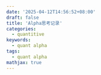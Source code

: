 ```yaml
---
date: '2025-04-12T14:56:52+08:00'
draft: false
title: 'Alpha思考记录'
categories:
  - quantitive
keywords:
  - quant alpha
tags:
  - quant alpha
mathjax: true
---
```


# 